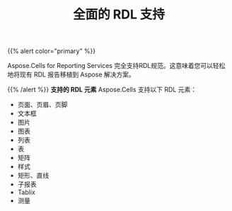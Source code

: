 ﻿---
title: 全面的 RDL 支持
type: docs
weight: 20
url: /zh/reportingservices/comprehensive-rdl-support/
---
{{% alert color="primary" %}} 

Aspose.Cells for Reporting Services 完全支持RDL规范。这意味着您可以轻松地将现有 RDL 报告移植到 Aspose 解决方案。

{{% /alert %}} 
**支持的 RDL 元素**
Aspose.Cells 支持以下 RDL 元素：

- 页面、页眉、页脚
- 文本框
- 图片
- 图表
- 列表
- 表
- 矩阵
- 样式
- 矩形、直线
- 子报表
- Tablix
- 测量
